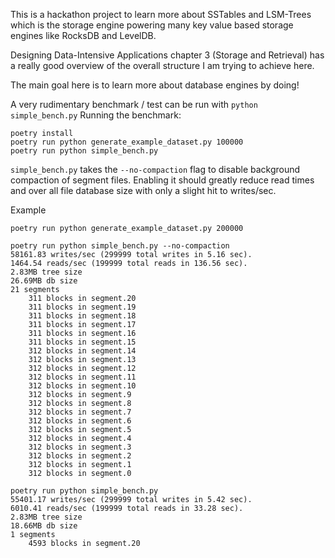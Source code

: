 This is a hackathon project to learn more about SSTables and LSM-Trees which is
the storage engine powering many key value based storage engines like RocksDB and
LevelDB.

Designing Data-Intensive Applications chapter 3 (Storage and Retrieval) has a really good overview of the overall
structure I am trying to achieve here. 

The main goal here is to learn more about database engines by doing!

A very rudimentary benchmark / test can be run with `python simple_bench.py`
Running the benchmark:

```
poetry install
poetry run python generate_example_dataset.py 100000
poetry run python simple_bench.py
```

`simple_bench.py` takes the `--no-compaction` flag to disable background compaction of segment files.
Enabling it should greatly reduce read times and over all file database size with only a slight hit
to writes/sec.

Example
```
poetry run python generate_example_dataset.py 200000

poetry run python simple_bench.py --no-compaction
58161.83 writes/sec (299999 total writes in 5.16 sec).
1464.54 reads/sec (199999 total reads in 136.56 sec).
2.83MB tree size
26.69MB db size
21 segments
	311 blocks in segment.20
	311 blocks in segment.19
	311 blocks in segment.18
	311 blocks in segment.17
	311 blocks in segment.16
	311 blocks in segment.15
	312 blocks in segment.14
	312 blocks in segment.13
	312 blocks in segment.12
	312 blocks in segment.11
	312 blocks in segment.10
	312 blocks in segment.9
	312 blocks in segment.8
	312 blocks in segment.7
	312 blocks in segment.6
	312 blocks in segment.5
	312 blocks in segment.4
	312 blocks in segment.3
	312 blocks in segment.2
	312 blocks in segment.1
	312 blocks in segment.0

poetry run python simple_bench.py
55401.17 writes/sec (299999 total writes in 5.42 sec).
6010.41 reads/sec (199999 total reads in 33.28 sec).
2.83MB tree size
18.66MB db size
1 segments
	4593 blocks in segment.20
```
